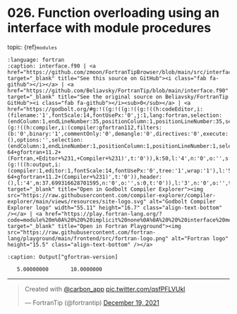 # <span class='text-muted'>026.</span> Function overloading using an interface with module procedures

<span style='font-size: small;' class='text-muted'>topic: {ref}`modules`</span>

```{literalinclude} ../../src/interface.f90
:language: fortran
:caption: interface.f90 | <a href="https://github.com/zmoon/FortranTipBrowser/blob/main/src/interface.f90" target="_blank" title="See this source on GitHub"><i class="fab fa-github"></i></a> | <a href="https://github.com/Beliavsky/FortranTip/blob/main/interface.f90" target="_blank" title="See the original source on Beliavsky/FortranTip GitHub"><i class="fab fa-github"></i><sub>0</sub></a> | <a href="https://godbolt.org/#g:!((g:!((g:!((g:!((h:codeEditor,i:(filename:'1',fontScale:14,fontUsePx:'0',j:1,lang:fortran,selection:(endColumn:1,endLineNumber:35,positionColumn:1,positionLineNumber:35,selectionStartColumn:1,selectionStartLineNumber:35,startColumn:1,startLineNumber:35),source:'module+m%0A+++implicit+none%0A%0A+++interface+mean%0A++++++module+procedure+mean_1d,+mean_2d%0A+++end+interface+mean%0A%0Acontains%0A%0A+++pure+function+mean_1d(x)+result(y)%0A++++++real,+intent(in)+::+x(:)%0A++++++real+++++++++++++::+y%0A++++++y+%3D+sum(x)/max(1,+size(x))%0A+++end+function+mean_1d%0A%0A+++pure+function+mean_2d(x)+result(y)%0A++++++real,+intent(in)+::+x(:,+:)%0A++++++real+++++++++++++::+y%0A++++++y+%3D+sum(x)/max(1,+size(x))%0A+++end+function+mean_2d%0A%0Aend+module+m%0A%0Aprogram+main%0A+++use+m,+only:+mean%0A+++implicit+none%0A%0A+++real+::+x1(3),+x2(2,+3)%0A+++x1+%3D+real(%5B1,+4,+10%5D)%0A+++x2(1,+:)+%3D+x1%0A+++x2(2,+:)+%3D+x1*3%0A%0A+++print+*,+mean(x1),+mean(x2)++!!+5.0+10.0%0A%0Aend+program+main%0A'),l:'5',n:'0',o:'Fortran+source+%231',t:'0')),k:50,l:'4',n:'0',o:'',s:0,t:'0'),(g:!((h:compiler,i:(compiler:gfortran112,filters:(b:'0',binary:'1',commentOnly:'0',demangle:'0',directives:'0',execute:'0',intel:'0',libraryCode:'0',trim:'1'),flagsViewOpen:'1',fontScale:14,fontUsePx:'0',j:1,lang:fortran,libs:!(),options:'',selection:(endColumn:1,endLineNumber:1,positionColumn:1,positionLineNumber:1,selectionStartColumn:1,selectionStartLineNumber:1,startColumn:1,startLineNumber:1),source:1,tree:'1'),l:'5',n:'0',o:'x86-64+gfortran+11.2+(Fortran,+Editor+%231,+Compiler+%231)',t:'0')),k:50,l:'4',n:'0',o:'',s:0,t:'0')),l:'2',m:62.300683371298405,n:'0',o:'',t:'0'),(g:!((h:output,i:(compiler:1,editor:1,fontScale:14,fontUsePx:'0',tree:'1',wrap:'1'),l:'5',n:'0',o:'Output+of+x86-64+gfortran+11.2+(Compiler+%231)',t:'0')),header:(),l:'4',m:37.699316628701595,n:'0',o:'',s:0,t:'0')),l:'3',n:'0',o:'',t:'0')),version:4" target="_blank" title="Open in Godbolt Compiler Explorer"><img src="https://raw.githubusercontent.com/compiler-explorer/compiler-explorer/main/views/resources/site-logo.svg" alt="Godbolt Compiler Explorer logo" width="55.11" height="16.7" class="align-text-bottom" /></a> | <a href="https://play.fortran-lang.org/?code=module%20m%0A%20%20%20implicit%20none%0A%0A%20%20%20interface%20mean%0A%20%20%20%20%20%20module%20procedure%20mean_1d%2C%20mean_2d%0A%20%20%20end%20interface%20mean%0A%0Acontains%0A%0A%20%20%20pure%20function%20mean_1d%28x%29%20result%28y%29%0A%20%20%20%20%20%20real%2C%20intent%28in%29%20%3A%3A%20x%28%3A%29%0A%20%20%20%20%20%20real%20%20%20%20%20%20%20%20%20%20%20%20%20%3A%3A%20y%0A%20%20%20%20%20%20y%20%3D%20sum%28x%29/max%281%2C%20size%28x%29%29%0A%20%20%20end%20function%20mean_1d%0A%0A%20%20%20pure%20function%20mean_2d%28x%29%20result%28y%29%0A%20%20%20%20%20%20real%2C%20intent%28in%29%20%3A%3A%20x%28%3A%2C%20%3A%29%0A%20%20%20%20%20%20real%20%20%20%20%20%20%20%20%20%20%20%20%20%3A%3A%20y%0A%20%20%20%20%20%20y%20%3D%20sum%28x%29/max%281%2C%20size%28x%29%29%0A%20%20%20end%20function%20mean_2d%0A%0Aend%20module%20m%0A%0Aprogram%20main%0A%20%20%20use%20m%2C%20only%3A%20mean%0A%20%20%20implicit%20none%0A%0A%20%20%20real%20%3A%3A%20x1%283%29%2C%20x2%282%2C%203%29%0A%20%20%20x1%20%3D%20real%28%5B1%2C%204%2C%2010%5D%29%0A%20%20%20x2%281%2C%20%3A%29%20%3D%20x1%0A%20%20%20x2%282%2C%20%3A%29%20%3D%20x1%2A3%0A%0A%20%20%20print%20%2A%2C%20mean%28x1%29%2C%20mean%28x2%29%20%20%21%205.0%2010.0%0A%0Aend%20program%20main%0A" target="_blank" title="Open in Fortran Playground"><img src="https://raw.githubusercontent.com/fortran-lang/playground/main/frontend/src/fortran-logo.png" alt="Fortran logo" height="15.5" class="align-text-bottom" /></a>
```

```{code-block} text
:caption: Output[^gfortran-version]

   5.00000000       10.0000000    

```

[^gfortran-version]: Compiled using `GNU Fortran (Ubuntu 11.3.0-1ubuntu1~22.04) 11.3.0` with no flags

---

<blockquote class="twitter-tweet"><p lang="en" dir="ltr">Created with <a href="https://twitter.com/carbon_app?ref_src=twsrc%5Etfw">@carbon_app</a> <a href="https://t.co/qsfPFLVUkl">pic.twitter.com/qsfPFLVUkl</a></p>&mdash; FortranTip (@fortrantip) <a href="https://twitter.com/fortrantip/status/1472629090758836229?ref_src=twsrc%5Etfw">December 19, 2021</a></blockquote> <script async src="https://platform.twitter.com/widgets.js" charset="utf-8"></script>